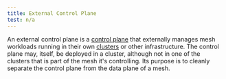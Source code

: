 ```yaml
---
title: External Control Plane
test: n/a
---
```


An external control plane is a [control plane](/pt-br/docs/reference/glossary/#control-plane)
that externally manages mesh workloads running in their own [clusters](/pt-br/docs/reference/glossary/#cluster)
or other infrastructure. The control plane may, itself, be deployed in a cluster, although not
in one of the clusters that is part of the mesh it's controlling.
Its purpose is to cleanly separate the control plane from the data plane of a mesh.
